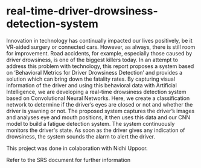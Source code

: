 # real-time-driver-drowsiness-detection-system

Innovation in technology has continually impacted our lives positively, be it VR-aided surgery or connected cars. However, as always, there is still room for improvement. Road accidents, for example, especially those caused by driver drowsiness, is one of the biggest killers today. In an attempt to address this problem with technology, this report proposes a system based on ‘Behavioral Metrics for Driver Drowsiness Detection’ and provides a solution which can bring down the fatality rates. By capturing visual information of the driver and using this behavioral data with Artificial Intelligence, we are developing a real-time drowsiness detection system based on Convolutional Neural Networks. Here, we create a classification network to determine if the driver’s eyes are closed or not and whether the driver is yawning or not. The proposed system captures the driver’s images and analyses eye and mouth positions, it then uses this data and our CNN model to build a fatigue detection system. The system continuously monitors the driver's state. As soon as the driver gives any indication of drowsiness, the system sounds the alarm to alert the driver.

This project was done in colaboration with Nidhi Uppoor.

Refer to the SRS document for further information
